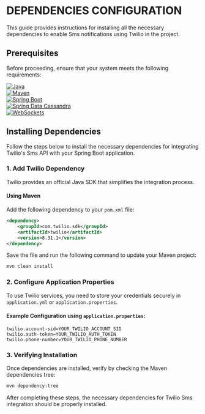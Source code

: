 # DEPENDENCIES CONFIGURATION

This guide provides instructions for installing all the necessary dependencies to enable Sms notifications using Twilio in the project.

## Prerequisites

Before proceeding, ensure that your system meets the following requirements:

[![Java](https://img.shields.io/badge/Java-11%20or%20higher-blue.svg?logo=java)](https://www.oracle.com/java/technologies/javase/jdk11-archive-downloads.html) <br>
[![Maven](https://img.shields.io/badge/Apache%20Maven-3.6%20or%20higher-blue.svg?logo=apache)](https://maven.apache.org/download.cgi) <br>
[![Spring Boot](https://img.shields.io/badge/Spring%20Boot-2.5%20or%20higher-green.svg?logo=spring)](https://spring.io/projects/spring-boot) <br>
[![Spring Data Cassandra](https://img.shields.io/badge/Spring%20Data%20Cassandra-Supported-green.svg?logo=spring)](https://spring.io/projects/spring-data-cassandra) <br>
[![WebSockets](https://img.shields.io/badge/WebSockets-Supported-brightgreen.svg?logo=websocket)](https://developer.mozilla.org/en-US/docs/Web/API/WebSockets_API) <br>

## Installing Dependencies

Follow the steps below to install the necessary dependencies for integrating Twilio's Sms API with your Spring Boot application.

### 1. Add Twilio Dependency

Twilio provides an official Java SDK that simplifies the integration process.

#### Using Maven

Add the following dependency to your `pom.xml` file:

```xml
<dependency>
    <groupId>com.twilio.sdk</groupId>
    <artifactId>twilio</artifactId>
    <version>8.31.1</version>
</dependency>
```

Save the file and run the following command to update your Maven project:

```sh
mvn clean install
```

### 2. Configure Application Properties

To use Twilio services, you need to store your credentials securely in `application.yml` or `application.properties`.

#### Example Configuration using `application.properties`:

```properties
twilio.account-sid=YOUR_TWILIO_ACCOUNT_SID
twilio.auth-token=YOUR_TWILIO_AUTH_TOKEN
twilio.phone-number=YOUR_TWILIO_PHONE_NUMBER
```

### 3. Verifying Installation

Once dependencies are installed, verify by checking the Maven dependencies tree:

```sh
mvn dependency:tree
```

After completing these steps, the necessary dependencies for Twilio Sms integration should be properly installed.

